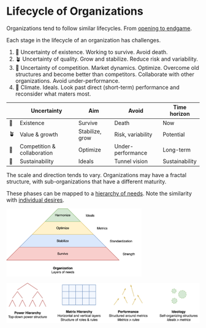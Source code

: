 # Lifecycle of Organizations

Organizations tend to follow similar lifecycles. From [opening to endgame](../labour/lifecycle.md).



Each stage in the lifecycle of an organization has challenges.

1. 🌱 Uncertainty of existence. Working to survive. Avoid death.
2. 🪴 Uncertainty of quality. Grow and stabilize. Reduce risk and variability.
3. 🌳 Uncertainty of competition. Market dynamics. Optimize. Overcome old structures and become better than competitors. Collaborate with other organizations. Avoid under-performance.
4. 🍂 Climate. Ideals. Look past direct (short-term) performance and reconsider what maters most.



|      | Uncertainty                 | Aim             | Avoid             | Time horizon   |
| ---- | --------------------------- | --------------- | ----------------- | -------------- |
| 🌱    | Existence                   | Survive         | Death             | Now            |
| 🪴    | Value & growth              | Stabilize, grow | Risk, variability | Potential      |
| 🌳    | Competition & collaboration | Optimize        | Under-performance | Long-term      |
| 🍂    | Sustainability              | Ideals          | Tunnel vision     | Sustainability |

The scale and direction tends to vary. Organizations may have a fractal structure, with sub-organizations that have a different maturity.



These phases can be mapped to a [hierarchy of needs](https://en.wikipedia.org/wiki/Maslow%27s_hierarchy_of_needs). Note the similarity with [individual desires](../psychology/desire.md).

<img src="../img/pyramid-organiational-desire.png" alt="organiational-desire" style="width:70%;" />



![organization-progression](../img/organization-progression.png)



